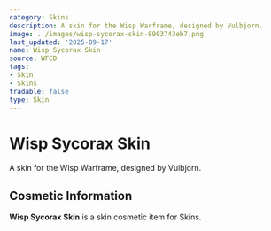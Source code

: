 ```yaml
---
category: Skins
description: A skin for the Wisp Warframe, designed by Vulbjorn.
image: ../images/wisp-sycorax-skin-8903743eb7.png
last_updated: '2025-09-17'
name: Wisp Sycorax Skin
source: WFCD
tags:
- Skin
- Skins
tradable: false
type: Skin
---
```


# Wisp Sycorax Skin

A skin for the Wisp Warframe, designed by Vulbjorn.

## Cosmetic Information

**Wisp Sycorax Skin** is a skin cosmetic item for Skins.

